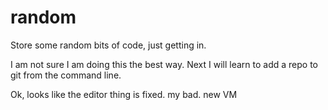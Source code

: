 # random
Store some random bits of code, just getting in.

 I am not sure I am doing this the best way.
 Next I will learn to add a repo to git from the command line.

 Ok, looks like the editor thing is fixed. my bad. new VM



